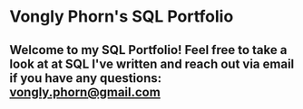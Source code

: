 # Vongly Phorn's SQL Portfolio

## Welcome to my SQL Portfolio! Feel free to take a look at at SQL I've written and reach out via email if you have any questions: vongly.phorn@gmail.com
